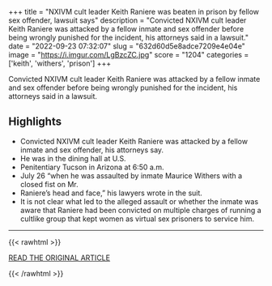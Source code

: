 +++
title = "NXIVM cult leader Keith Raniere was beaten in prison by fellow sex offender, lawsuit says"
description = "Convicted NXIVM cult leader Keith Raniere was attacked by a fellow inmate and sex offender before being wrongly punished for the incident, his attorneys said in a lawsuit."
date = "2022-09-23 07:32:07"
slug = "632d60d5e8adce7209e4e04e"
image = "https://i.imgur.com/LgBzcZC.jpg"
score = "1204"
categories = ['keith', 'withers', 'prison']
+++

Convicted NXIVM cult leader Keith Raniere was attacked by a fellow inmate and sex offender before being wrongly punished for the incident, his attorneys said in a lawsuit.

## Highlights

- Convicted NXIVM cult leader Keith Raniere was attacked by a fellow inmate and sex offender, his attorneys say.
- He was in the dining hall at U.S.
- Penitentiary Tucson in Arizona at 6:50 a.m.
- July 26 “when he was assaulted by inmate Maurice Withers with a closed fist on Mr.
- Raniere’s head and face,” his lawyers wrote in the suit.
- It is not clear what led to the alleged assault or whether the inmate was aware that Raniere had been convicted on multiple charges of running a cultlike group that kept women as virtual sex prisoners to service him.

---

{{< rawhtml >}}
  <p class="article-category">
    <a target="_blank" href="https://www.nbcnews.com/news/us-news/nxivm-cult-leader-keith-raniere-was-beaten-prison-fellow-sex-offender-rcna48962">READ THE ORIGINAL ARTICLE</a>
  </p>
{{< /rawhtml >}}
